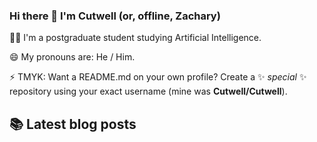 ### Hi there 👋 I'm Cutwell (or, offline, Zachary)

👩‍🎓 I'm a postgraduate student studying Artificial Intelligence.

😄 My pronouns are: He / Him.

⚡ TMYK: Want a README.md on your own profile? Create a ✨ _special_ ✨ repository using your exact username (mine was **Cutwell/Cutwell**).

## 📚 Latest blog posts
<!-- BLOG-POST-LIST:START -->
<!-- BLOG-POST-LIST:END -->